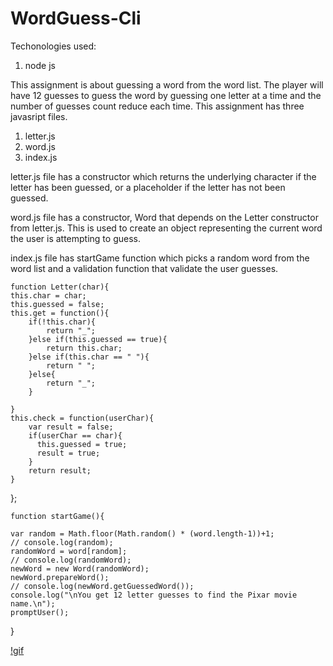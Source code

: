 # WordGuess-Cli

Techonologies used:
1. node js

This assignment is about guessing a word from the word list. The player will have 12 guesses to guess the word by guessing one letter  at a time and the number of guesses count reduce each time.
This assignment has three javasript files.
1. letter.js
2. word.js
3. index.js

letter.js file has a constructor which returns the underlying character if the letter has been guessed, or a placeholder  if the letter has not been guessed.

word.js file has a constructor, Word that depends on the Letter constructor from letter.js. This is used to create an object representing the current word the user is attempting to guess.

index.js file has startGame function which picks a random word from the word list and a validation function that validate the user guesses.

    function Letter(char){
    this.char = char;
    this.guessed = false;
    this.get = function(){
        if(!this.char){
            return "_";
        }else if(this.guessed == true){
            return this.char;
        }else if(this.char == " "){
            return " ";
        }else{
            return "_";
        }

    }
    this.check = function(userChar){
        var result = false;
        if(userChar == char){
          this.guessed = true;  
          result = true;
        }
        return result;
    }
};

    function startGame(){

    var random = Math.floor(Math.random() * (word.length-1))+1;
    // console.log(random);
    randomWord = word[random];
    // console.log(randomWord);
    newWord = new Word(randomWord);
    newWord.prepareWord();
    // console.log(newWord.getGuessedWord());
    console.log("\nYou get 12 letter guesses to find the Pixar movie name.\n");
    promptUser();
}

[!gif]()
